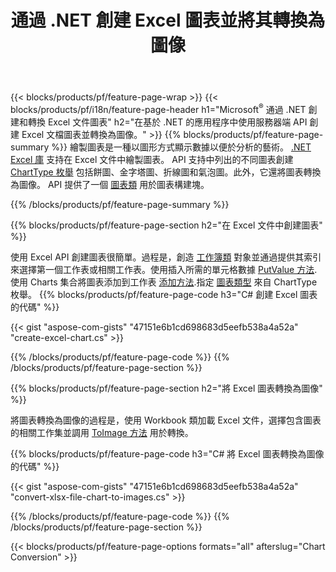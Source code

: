 ﻿---
title: 通過 .NET 創建 Excel 圖表並將其轉換為圖像
url: /zh-hant/net/chart/
description: C# 使用 .NET 庫在 Microsoft Excel 中繪製和轉換圖表或圖表的源代碼。 
---
{{< blocks/products/pf/feature-page-wrap >}}
{{< blocks/products/pf/i18n/feature-page-header h1="Microsoft<sup>&reg;</sup> 通過 .NET 創建和轉換 Excel 文件圖表" h2="在基於 .NET 的應用程序中使用服務器端 API 創建 Excel 文檔圖表並轉換為圖像。" >}}
{{% blocks/products/pf/feature-page-summary %}}
繪製圖表是一種以圖形方式顯示數據以便於分析的藝術。 [.NET Excel 庫](/cells/net/) 支持在 Excel 文件中繪製圖表。 API 支持中列出的不同圖表創建 [ChartType 枚舉](https://reference.aspose.com/cells/net/aspose.cells.charts/charttype) 包括餅圖、金字塔圖、折線圖和氣泡圖。此外，它還將圖表轉換為圖像。 API 提供了一個 [圖表類](https://reference.aspose.com/cells/net/aspose.cells.charts) 用於圖表構建塊。

{{% /blocks/products/pf/feature-page-summary %}}

{{% blocks/products/pf/feature-page-section h2="在 Excel 文件中創建圖表" %}}

使用 Excel API 創建圖表很簡單。過程是，創造 [工作簿類](https://reference.aspose.com/cells/net/aspose.cells/workbook) 對象並通過提供其索引來選擇第一個工作表或相關工作表。使用插入所需的單元格數據 [PutValue 方法](https://reference.aspose.com/cells/net/aspose.cells/cell/methods/putvalue/index).使用 Charts 集合將圖表添加到工作表 [添加方法](https://reference.aspose.com/cells/net/aspose.cells.charts/chartcollection/methods/add).指定 [圖表類型](https://reference.aspose.com/cells/net/aspose.cells.charts/charttype) 來自 ChartType 枚舉。
{{% blocks/products/pf/feature-page-code h3="C# 創建 Excel 圖表的代碼" %}}

{{< gist "aspose-com-gists" "47151e6b1cd698683d5eefb538a4a52a" "create-excel-chart.cs" >}}

{{% /blocks/products/pf/feature-page-code %}}
{{% /blocks/products/pf/feature-page-section %}}


{{% blocks/products/pf/feature-page-section h2="將 Excel 圖表轉換為圖像" %}}

將圖表轉換為圖像的過程是，使用 Workbook 類加載 Excel 文件，選擇包含圖表的相關工作集並調用 [ToImage 方法](https://reference.aspose.com/cells/net/aspose.cells.charts.chart/toimage/methods/7) 用於轉換。

{{% blocks/products/pf/feature-page-code h3="C# 將 Excel 圖表轉換為圖像的代碼" %}}

{{< gist "aspose-com-gists" "47151e6b1cd698683d5eefb538a4a52a" "convert-xlsx-file-chart-to-images.cs" >}}

{{% /blocks/products/pf/feature-page-code %}}
{{% /blocks/products/pf/feature-page-section %}}

{{< blocks/products/pf/feature-page-options formats="all" afterslug="Chart Conversion" >}}